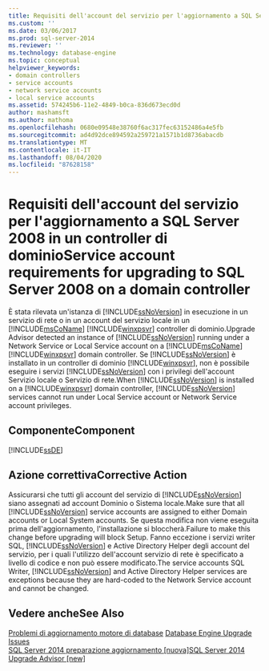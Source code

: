 ```yaml
---
title: Requisiti dell'account del servizio per l'aggiornamento a SQL Server 2008 in un controller di dominio | Microsoft Docs
ms.custom: ''
ms.date: 03/06/2017
ms.prod: sql-server-2014
ms.reviewer: ''
ms.technology: database-engine
ms.topic: conceptual
helpviewer_keywords:
- domain controllers
- service accounts
- network service accounts
- local service accounts
ms.assetid: 574245b6-11e2-4849-b0ca-836d673ecd0d
author: mashamsft
ms.author: mathoma
ms.openlocfilehash: 0680e09548e38760f6ac317fec63152486a4e5fb
ms.sourcegitcommit: ad4d92dce894592a259721a1571b1d8736abacdb
ms.translationtype: MT
ms.contentlocale: it-IT
ms.lasthandoff: 08/04/2020
ms.locfileid: "87628158"
---
```

# <a name="service-account-requirements-for-upgrading-to-sql-server-2008-on-a-domain-controller"></a><span data-ttu-id="f15fa-102">Requisiti dell'account del servizio per l'aggiornamento a SQL Server 2008 in un controller di dominio</span><span class="sxs-lookup"><span data-stu-id="f15fa-102">Service account requirements for upgrading to SQL Server 2008 on a domain controller</span></span>
  <span data-ttu-id="f15fa-103">È stata rilevata un'istanza di [!INCLUDE[ssNoVersion](../../includes/ssnoversion-md.md)] in esecuzione in un servizio di rete o in un account del servizio locale in un [!INCLUDE[msCoName](../../includes/msconame-md.md)] [!INCLUDE[winxpsvr](../../includes/winxpsvr-md.md)] controller di dominio.</span><span class="sxs-lookup"><span data-stu-id="f15fa-103">Upgrade Advisor detected an instance of [!INCLUDE[ssNoVersion](../../includes/ssnoversion-md.md)] running under a Network Service or Local Service account on a [!INCLUDE[msCoName](../../includes/msconame-md.md)][!INCLUDE[winxpsvr](../../includes/winxpsvr-md.md)] domain controller.</span></span> <span data-ttu-id="f15fa-104">Se [!INCLUDE[ssNoVersion](../../includes/ssnoversion-md.md)] è installato in un controller di dominio [!INCLUDE[winxpsvr](../../includes/winxpsvr-md.md)], non è possibile eseguire i servizi [!INCLUDE[ssNoVersion](../../includes/ssnoversion-md.md)] con i privilegi dell'account Servizio locale o Servizio di rete.</span><span class="sxs-lookup"><span data-stu-id="f15fa-104">When [!INCLUDE[ssNoVersion](../../includes/ssnoversion-md.md)] is installed on a [!INCLUDE[winxpsvr](../../includes/winxpsvr-md.md)] domain controller, [!INCLUDE[ssNoVersion](../../includes/ssnoversion-md.md)] services cannot run under Local Service account or Network Service account privileges.</span></span>  
  
## <a name="component"></a><span data-ttu-id="f15fa-105">Componente</span><span class="sxs-lookup"><span data-stu-id="f15fa-105">Component</span></span>  
 [!INCLUDE[ssDE](../../includes/ssde-md.md)]  
  
## <a name="corrective-action"></a><span data-ttu-id="f15fa-106">Azione correttiva</span><span class="sxs-lookup"><span data-stu-id="f15fa-106">Corrective Action</span></span>  
 <span data-ttu-id="f15fa-107">Assicurarsi che tutti gli account del servizio di [!INCLUDE[ssNoVersion](../../includes/ssnoversion-md.md)] siano assegnati ad account Dominio o Sistema locale.</span><span class="sxs-lookup"><span data-stu-id="f15fa-107">Make sure that all [!INCLUDE[ssNoVersion](../../includes/ssnoversion-md.md)] service accounts are assigned to either Domain accounts or Local System accounts.</span></span> <span data-ttu-id="f15fa-108">Se questa modifica non viene eseguita prima dell'aggiornamento, l'installazione si bloccherà.</span><span class="sxs-lookup"><span data-stu-id="f15fa-108">Failure to make this change before upgrading will block Setup.</span></span> <span data-ttu-id="f15fa-109">Fanno eccezione i servizi writer SQL, [!INCLUDE[ssNoVersion](../../includes/ssnoversion-md.md)] e Active Directory Helper degli account del servizio, per i quali l'utilizzo dell'account servizio di rete è specificato a livello di codice e non può essere modificato.</span><span class="sxs-lookup"><span data-stu-id="f15fa-109">The service accounts SQL Writer, [!INCLUDE[ssNoVersion](../../includes/ssnoversion-md.md)] and Active Directory Helper services are exceptions because they are hard-coded to the Network Service account and cannot be changed.</span></span>  
  
## <a name="see-also"></a><span data-ttu-id="f15fa-110">Vedere anche</span><span class="sxs-lookup"><span data-stu-id="f15fa-110">See Also</span></span>  
 <span data-ttu-id="f15fa-111">[Problemi di aggiornamento motore di database](../../../2014/sql-server/install/database-engine-upgrade-issues.md) </span><span class="sxs-lookup"><span data-stu-id="f15fa-111">[Database Engine Upgrade Issues](../../../2014/sql-server/install/database-engine-upgrade-issues.md) </span></span>  
 [<span data-ttu-id="f15fa-112">SQL Server 2014 preparazione aggiornamento &#91;nuova&#93;</span><span class="sxs-lookup"><span data-stu-id="f15fa-112">SQL Server 2014 Upgrade Advisor &#91;new&#93;</span></span>](sql-server-2014-upgrade-advisor.md)  
  
  

